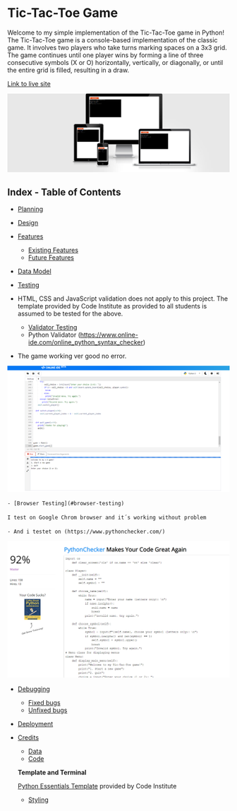 # Tic-Tac-Toe Game

Welcome to my simple implementation of the Tic-Tac-Toe game in Python!
The Tic-Tac-Toe game is a console-based implementation of the classic game. It involves two players who take turns marking spaces on a 3x3 grid. The game continues until one player wins by forming a line of three consecutive symbols (X or O) horizontally, vertically, or diagonally, or until the entire grid is filled, resulting in a draw.

[Link to live site](https://tic-pp3-5d5ce1a76eff.herokuapp.com/)

![Responsive mock-up](assets/images/responsive.png)

## Index - Table of Contents

- [Planning](#planning)

- [Design](#design)




- [Features](#features)
    - [Existing Features](#existing-features)
    - [Future Features](#possible-future-features)

- [Data Model](#data-model)

- [Testing](#testing)
- HTML, CSS and JavaScript validation does not apply to this project. The template provided by Code Institute as provided to all students is assumed to be tested for the above.
    - [Validator Testing](#validator-testing)
    - Python Validator (https://www.online-ide.com/online_python_syntax_checker)

- The game working ver good no error.

![Python syntax checker](assets/images/Python%20test.png)

    - [Browser Testing](#browser-testing)

    I test on Google Chrom browser and it´s working without problem

    - And i testet on (https://www.pythonchecker.com/)

![Python checker](assets/images/Tic.Tac8.png)

- [Debugging](#debugging)
    - [Fixed bugs](#fixed-bugs)
    - [Unfixed bugs](#unfixed-bugs)

- [Deployment](#deployment)

- [Credits](#credits)
    - [Data](#data)
    - [Code](#code)

    **Template and Terminal**

    [Python Essentials Template](https://github.com/Code-Institute-Org/python-essentials-template) provided by Code Institute 


    - [Styling](#styling)


